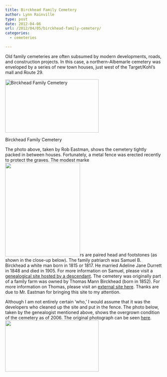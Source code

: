 ```yaml
---
title: Birckhead Family Cemetery
author: Lynn Rainville
type: post
date: 2012-04-06
url: /2012/04/05/birckhead-family-cemetery/
categories:
  - cemeteries

---
```

Old family cemeteries are often subsumed by modern developments, roads, and construction projects. In this case, a northern-Albemarle cemetery was enveloped by a series of new town houses, just west of the Target/Kohl&#8217;s mall and Route 29.

<div id="attachment_357" class="wp-caption alignnone" style="width: 310px">
  <a href="http://www.locohistory.org/blog/albemarle/wp-content/uploads/2012/04/birckhead-family-cemetery-lockwood-drive.jpg"><img class="size-medium wp-image-357" title="birckhead-family-cemetery-lockwood-drive" src="http://www.locohistory.org/blog/albemarle/wp-content/uploads/2012/04/birckhead-family-cemetery-lockwood-drive-300x170.jpg" alt="Birckhead Family Cemetery" width="300" height="170" /></a>
  
  <p class="wp-caption-text">
    Birckhead Family Cemetery
  </p>
</div>

The photo above, taken by Rob Eastman, shows the cemetery tightly packed in between houses. Fortunately, a metal fence was erected recently to protect the graves. The modest marke[<img class="alignright size-medium wp-image-358" title="birckhead_hdstes" src="http://www.locohistory.org/blog/albemarle/wp-content/uploads/2012/04/birckhead_hdstes-240x300.jpg" alt="" width="240" height="300" />][1]rs are paired head and footstones (as shown in the close-up below). The family patriarch was Samuel B. Birckhead a white man born in 1815 or 1817. He married Adeline Jane Durrett in 1848 and died in 1905. For more information on Samuel, please visit a [genealogical site hosted by a descendant][2]. The cemetery was originally part of a family farm was owned by Thomas Mann Birckhead (born in 1852). For more information on Thomas, please visit an [external site here][3]. Thanks are due to Mr. Eastman for bringing this site to my attention.

Although I am not entirely certain &#8216;who,&#8217; I would assume that it was the developers who cleaned up the site and put in the fence. The photo below, taken by the genealogist mentioned above, shows the overgrown condition of the cemetery as of 2006. The original photograph can be seen [here][4]. [<img class="alignnone size-medium wp-image-366" title="birckhead_grave" src="http://www.locohistory.org/blog/albemarle/wp-content/uploads/2012/04/birckhead_grave-300x164.jpg" alt="" width="300" height="164" />][5]

 [1]: http://www.locohistory.org/blog/albemarle/wp-content/uploads/2012/04/birckhead_hdstes.jpg
 [2]: http://freepages.genealogy.rootsweb.ancestry.com/~stevestevens/all/12649.htm
 [3]: http://freepages.genealogy.rootsweb.ancestry.com/~stevestevens/all/12561.htm
 [4]: http://freepages.genealogy.rootsweb.ancestry.com/~stevestevens/all/12649_1_samuel_birckhead_grave.jpg
 [5]: http://www.locohistory.org/blog/albemarle/wp-content/uploads/2012/04/birckhead_grave.jpg
